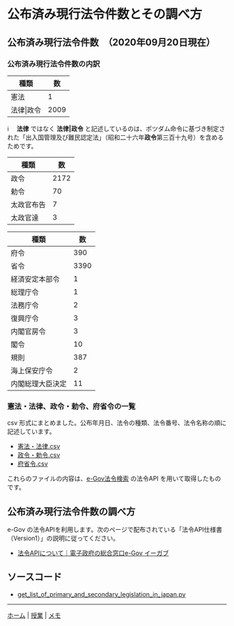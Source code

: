 # 公布済み現行法令件数とその調べ方

## 公布済み現行法令件数　（2020年09月20日現在）

### 公布済み現行法令件数の内訳


| 種類 | 数 |
----|---- 
| 憲法 | 1 |
| 法律\|政令 | 2009 |


:information_source: 　**法律** ではなく **法律\|政令** と記述しているのは、ポツダム命令に基づき制定された「出入国管理及び難民認定法」（昭和二十六年**政令**第三百十九号）を含めるためです。


| 種類 | 数 |
----|---- 
| 政令 | 2172 |
| 勅令 | 70 |
| 太政官布告 | 7 |
| 太政官達 | 3 |

 
| 種類 | 数 |
----|---- 
|府令| 390|
|省令|3390|
|経済安定本部令|   1|
|総理庁令|   1|
|法務庁令|   2|
|復興庁令|   3|
|内閣官房令|   3|
|閣令|  10|
|規則| 387|
|海上保安庁令|   2|
|内閣総理大臣決定|  11|


### 憲法・法律、政令・勅令、府省令の一覧

csv 形式にまとめました。公布年月日、法令の種類、法令番号、法令名称の順に記述しています。
 
 - [憲法・法律.csv](憲法・法律.csv)
 - [政令・勅令.csv](政令・勅令.csv)
 - [府省令.csv](府省令.csv)
 
 これらのファイルの内容は、[e-Gov法令検索](https://elaws.e-gov.go.jp/search/elawsSearch/elaws_search/lsg0100/) の法令API を用いて取得したものです。
 

 
## 公布済み現行法令件数の調べ方

e-Gov の法令APIを利用します。次のページで配布されている「法令API仕様書（Version1）」の説明に従ってください。

-  [法令APIについて｜電子政府の総合窓口e-Gov イーガブ](https://www.e-gov.go.jp/elaws/interface_api/index.html)
 
## ソースコード

- [get_list_of_primary_and_secondary_legislation_in_japan.py](get_list_of_primary_and_secondary_legislation_in_japan.py)


---

[ホーム](/) | [授業](/courses/) | [メモ](/memo/)
